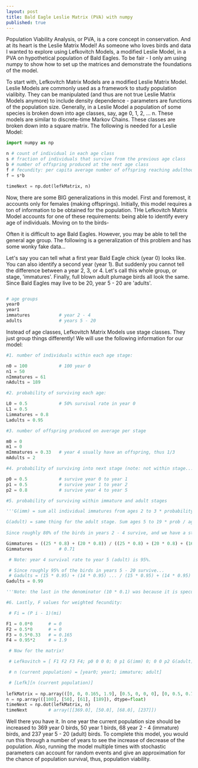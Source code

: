 ```yaml
---
layout: post
title: Bald Eagle Leslie Matrix (PVA) with numpy
published: true
---
```


Population Viability Analysis, or PVA, is a core concept in conservation. And at its heart is the Leslie Matrix Model! As someone who loves birds and data I wanted to explore using Lefkovitch Models, a modified Leslie Model, in a PVA on hypothetical population of Bald Eagles. To be fair - I only am using numpy to show how to set up the matrices and demonstrate the foundations of the model. 

To start with, Lefkovitch Matrix Models are a modified Leslie Matrix Model. Leslie Models are commonly used as a framework to study population vialibity. They can be manipulated (and thus are not true Leslie Matrix Models anymore) to include density dependence - parameters are functions of the population size. Generally, in a Leslie Model a population of some species is broken down into age classes, say, age 0, 1, 2, ... n. These models are similar to discrete-time Markov Chains. These classes are broken down into a square matrix. The following is needed for a Leslie Model:


``` python
import numpy as np

n # count of individual in each age class
s # fraction of individuals that survive from the previous age class
b # number of offspring produced at the next age class
f # fecundity: per capita average number of offspring reaching adulthood
f = s*b 

timeNext = np.dot(lefkMatrix, n)
```

Now, there are some BIG generalizations in this model. First and foremost, it accounts only for females (making offsprings). Initially, this model requires a ton of information to be obtained for the population. THe Lefkovitch Matrix Model accounts for one of these requirements: being able to identify every age of individuals. Moving on to the birds-

Often it is difficult to age Bald Eagles. However, you may be able to tell the general age group. The following is a generalization of this problem and has some wonky fake data...

Let's say you can tell what a first year Bald Eagle chick (year 0) looks like. You can also identify a second year (year 1). But suddenly you cannot tell the difference between a year 2, 3, or 4. Let's call this whole group, or stage, 'immatures'. Finally, full blown adult plumage birds all look the same. Since Bald Eagles may live to be 20, year 5 - 20 are 'adults'.

``` python

# age groups
year0
year1
immatures 			# year 2 - 4
adults 				# years 5 - 20
``` 

Instead of age classes, Lefkovitch Matrix Models use stage classes. They just group things differently! We will use the following information for our model:  

``` python
#1. number of individuals within each age stage: 

n0 = 100 			# 100 year 0
n1 = 50
nImmatures = 61
nAdults = 189

#2. probability of surviving each age:

L0 = 0.5 			# 50% survival rate in year 0
L1 = 0.5 
Limmatures = 0.8
Ladults = 0.95

#3. number of offspring produced on average per stage

m0 = 0
m1 = 0
mImmatures = 0.33	# year 4 usually have an offspring, thus 1/3
mAdults = 2

#4. probability of surviving into next stage (note: not within stage...)

p0 = 0.5 			# survive year 0 to year 1
p1 = 0.5 			# survive year 1 to year 2
p2 = 0.8 			# survive year 4 to year 5

#5. probability of surviving within immature and adult stages

'''G(imm) = sum all individual immatures from ages 2 to 3 * probability of surviving each age over all ages 2 to 4 * probability of surviving each age. This accounts for year 2 becoming year 3 and year 3 becoming year 4 but NOT year 4 becoming year 5 (that is a stage change).

G(adult) = same thing for the adult stage. Sum ages 5 to 19 * prob / ages 5 to 20 * prob. 
 
Since roughly 80% of the birds in years 2 - 4 survive, and we have a starting immature size of 61 birds, we can say there are 45 year 2 and 3 (25 + 20 where 20 is 80% of 25) and 16 year 4 (where 16 is 80% of 20). Thus, 25 + 20 + 16 = 61, and 61 is the number of immature birds.''' 

Gimmatures = ((25 * 0.8) + (20 * 0.8)) / ((25 * 0.8) + (20 * 0.8) + (16 * 0.95))
Gimmatures 			# 0.71

 # Note: year 4 survival rate to year 5 (adult) is 95%. 

 # Since roughly 95% of the birds in years 5 - 20 survive...
 # Gadults = (15 * 0.95) + (14 * 0.95) ... / (15 * 0.95) + (14 * 0.95) ... (10 * 0.1)
Gadults = 0.99

'''Note: the last in the denominator (10 * 0.1) was because it is speculated that some Bald Eagles live past 20 years of age. Thus, 10% of the 10 20 year olds in this model survive to the next year. This, of course, leaves out any bird older than 21. '''

#6. Lastly, F values for weighted fecundity: 

 # Fi = (P i - 1)(mi)

F1 = 0.0*0 		# = 0
F2 = 0.5*0 		# = 0 
F3 = 0.5*0.33	# = 0.165
F4 = 0.95*2 	# = 1.9

 # Now for the matrix! 

 # Lefkovitch = [ F1 F2 F3 F4; p0 0 0 0; 0 p1 G(imm) 0; 0 0 p2 G(adult)]

 # n (current population) = [year0; year1; immature; adult]

 # [Lefk][n (current population)]
 
lefkMatrix = np.array(([0, 0, 0.165, 1.9], [0.5, 0, 0, 0], [0, 0.5, 0.7, 0], [0, 0, 0.8, 0.99]), dtype=float)
n = np.array(([100], [50], [61], [189]), dtype=float)
timeNext = np.dot(lefkMatrix, n)
timeNext 		# array([[369.0], [50.0], [68.0], [237]])
```

Well there you have it. In one year the current population size should be increased to 369 year 0 birds, 50 year 1 birds, 68 year 2 - 4 (immature) birds, and 237 year 5 - 20 (adult) birds. To complete this model, you would run this through a number of years to see the increase of decrease of the population. Also, running the model multiple times with stochastic parameters can account for random events and give an approximation for the chance of population survival, thus, population viability. 


